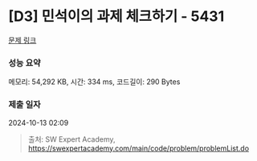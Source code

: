 # [D3] 민석이의 과제 체크하기 - 5431 

[문제 링크](https://swexpertacademy.com/main/code/problem/problemDetail.do?contestProbId=AWVl3rWKDBYDFAXm) 

### 성능 요약

메모리: 54,292 KB, 시간: 334 ms, 코드길이: 290 Bytes

### 제출 일자

2024-10-13 02:09



> 출처: SW Expert Academy, https://swexpertacademy.com/main/code/problem/problemList.do
